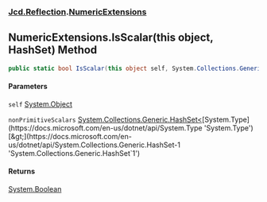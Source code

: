 ### [Jcd.Reflection](Jcd.Reflection.md 'Jcd.Reflection').[NumericExtensions](Jcd.Reflection.NumericExtensions.md 'Jcd.Reflection.NumericExtensions')

## NumericExtensions.IsScalar(this object, HashSet<Type>) Method

```csharp
public static bool IsScalar(this object self, System.Collections.Generic.HashSet<System.Type> nonPrimitiveScalars=null);
```

#### Parameters

<a name='Jcd.Reflection.NumericExtensions.IsScalar(thisobject,System.Collections.Generic.HashSet_System.Type_).self'></a>

`self` [System.Object](https://docs.microsoft.com/en-us/dotnet/api/System.Object 'System.Object')

<a name='Jcd.Reflection.NumericExtensions.IsScalar(thisobject,System.Collections.Generic.HashSet_System.Type_).nonPrimitiveScalars'></a>

`nonPrimitiveScalars` [System.Collections.Generic.HashSet&lt;](https://docs.microsoft.com/en-us/dotnet/api/System.Collections.Generic.HashSet-1 'System.Collections.Generic.HashSet`1')[System.Type](https://docs.microsoft.com/en-us/dotnet/api/System.Type 'System.Type')[&gt;](https://docs.microsoft.com/en-us/dotnet/api/System.Collections.Generic.HashSet-1 'System.Collections.Generic.HashSet`1')

#### Returns

[System.Boolean](https://docs.microsoft.com/en-us/dotnet/api/System.Boolean 'System.Boolean')